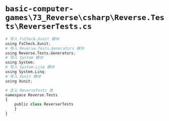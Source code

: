 # `basic-computer-games\73_Reverse\csharp\Reverse.Tests\ReverserTests.cs`

```py
# 导入 FsCheck.Xunit 模块
using FsCheck.Xunit;
# 导入 Reverse.Tests.Generators 模块
using Reverse.Tests.Generators;
# 导入 System 模块
using System;
# 导入 System.Linq 模块
using System.Linq;
# 导入 Xunit 模块
using Xunit;

# 定义 ReverseTests 类
namespace Reverse.Tests
{
    public class ReverserTests
    }
}
```